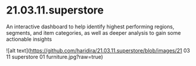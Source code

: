 # 21.03.11.superstore
An interactive dashboard to help identify highest performing regions, segments, and item categories, as well as deeper analysis to gain some actionable insights

![alt text](https://github.com/haridira/21.03.11.superstore/blob/images/21 03 11 superstore 01 furniture.jpg?raw=true)
